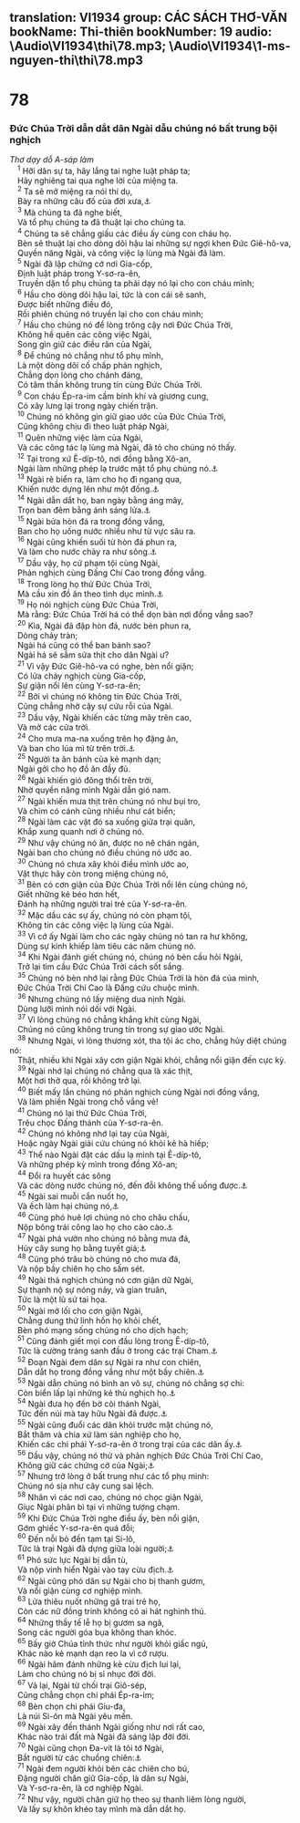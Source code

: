 translation: VI1934
group: CÁC SÁCH THƠ-VĂN
bookName: Thi-thiên 
bookNumber: 19
audio: \Audio\VI1934\thi\78.mp3; \Audio\VI1934\1-ms-nguyen-thi\thi\78.mp3
-------

<div class="title"><h1>78</h1><h3>Đức Chúa Trời dẫn dắt dân Ngài dẫu chúng nó bất trung bội nghịch</h3><i>Thơ dạy dỗ A-sáp làm</i></div>
<span class="verse thi_78_1"> <sup>1</sup> Hỡi dân sự ta, hãy lắng tai nghe luật pháp ta; <br/> Hãy nghiêng tai qua nghe lời của miệng ta. <br/></span>
<span class="verse thi_78_2"> <sup>2</sup> Ta sẽ mở miệng ra nói thí dụ, <br/> Bày ra những câu đố của đời xưa,<a data-toggle="tooltip" data-placement="bottom" title="Mat 13:35">⚓</a><br/></span>
<span class="verse thi_78_3"> <sup>3</sup> Mà chúng ta đã nghe biết, <br/> Và tổ phụ chúng ta đã thuật lại cho chúng ta. <br/></span>
<span class="verse thi_78_4"> <sup>4</sup> Chúng ta sẽ chẳng giấu các điều ấy cùng con cháu họ. <br/> Bèn sẽ thuật lại cho dòng dõi hậu lai những sự ngợi khen Đức Giê-hô-va, <br/> Quyền năng Ngài, và công việc lạ lùng mà Ngài đã làm. <br/></span>
<span class="verse thi_78_5"> <sup>5</sup> Ngài đã lập chứng cớ nơi Gia-cốp, <br/> Định luật pháp trong Y-sơ-ra-ên, <br/> Truyền dặn tổ phụ chúng ta phải dạy nó lại cho con cháu mình; <br/></span>
<span class="verse thi_78_6"> <sup>6</sup> Hầu cho dòng dõi hậu lai, tức là con cái sẽ sanh, <br/> Được biết những điều đó, <br/> Rồi phiên chúng nó truyền lại cho con cháu mình; <br/></span>
<span class="verse thi_78_7"> <sup>7</sup> Hầu cho chúng nó để lòng trông cậy nơi Đức Chúa Trời, <br/> Không hề quên các công việc Ngài, <br/> Song gìn giữ các điều răn của Ngài, <br/></span>
<span class="verse thi_78_8"> <sup>8</sup> Để chúng nó chẳng như tổ phụ mình, <br/> Là một dòng dõi cố chấp phản nghịch, <br/> Chẳng dọn lòng cho chánh đáng, <br/> Có tâm thần không trung tín cùng Đức Chúa Trời. <br/></span>
<span class="verse thi_78_9"> <sup>9</sup> Con cháu Ép-ra-im cầm binh khí và giương cung, <br/> Có xây lưng lại trong ngày chiến trận. <br/></span>
<span class="verse thi_78_10"> <sup>10</sup> Chúng nó không gìn giữ giao ước của Đức Chúa Trời, <br/> Cũng không chịu đi theo luật pháp Ngài, <br/></span>
<span class="verse thi_78_11"> <sup>11</sup> Quên những việc làm của Ngài, <br/> Và các công tác lạ lùng mà Ngài, đã tỏ cho chúng nó thấy. <br/></span>
<span class="verse thi_78_12"> <sup>12</sup> Tại trong xứ Ê-díp-tô, nơi đồng bằng Xô-an, <br/> Ngài làm những phép lạ trước mặt tổ phụ chúng nó.<a data-toggle="tooltip" data-placement="bottom" title="Xu 7:8–12:32">⚓</a><br/></span>
<span class="verse thi_78_13"> <sup>13</sup> Ngài rẽ biển ra, làm cho họ đi ngang qua, <br/> Khiến nước dựng lên như một đống.<a data-toggle="tooltip" data-placement="bottom" title="Xu 14:21-22">⚓</a><br/></span>
<span class="verse thi_78_14"> <sup>14</sup> Ngài dẫn dắt họ, ban ngày bằng áng mây, <br/> Trọn ban đêm bằng ánh sáng lửa.<a data-toggle="tooltip" data-placement="bottom" title="Xu 13:21-22">⚓</a><br/></span>
<span class="verse thi_78_15"> <sup>15</sup> Ngài bửa hòn đá ra trong đồng vắng, <br/> Ban cho họ uống nước nhiều như từ vực sâu ra. <br/></span>
<span class="verse thi_78_16"> <sup>16</sup> Ngài cũng khiến suối từ hòn đá phun ra, <br/> Và làm cho nước chảy ra như sông.<a data-toggle="tooltip" data-placement="bottom" title="Xu 17:1-7; Dan 20:2-13">⚓</a><br/></span>
<span class="verse thi_78_17"> <sup>17</sup> Dầu vậy, họ cứ phạm tội cùng Ngài, <br/> Phản nghịch cùng Đấng Chí Cao trong đồng vắng. <br/></span>
<span class="verse thi_78_18"> <sup>18</sup> Trong lòng họ thử Đức Chúa Trời, <br/> Mà cầu xin đồ ăn theo tình dục mình.<a data-toggle="tooltip" data-placement="bottom" title="Xu 16:2-15; Dan 11:4-23,31-35">⚓</a><br/></span>
<span class="verse thi_78_19"> <sup>19</sup> Họ nói nghịch cùng Đức Chúa Trời, <br/> Mà rằng: Đức Chúa Trời há có thể dọn bàn nơi đồng vắng sao? <br/></span>
<span class="verse thi_78_20"> <sup>20</sup> Kìa, Ngài đã đập hòn đá, nước bèn phun ra, <br/> Dòng chảy tràn; <br/> Ngài há cũng có thể ban bánh sao? <br/> Ngài há sẽ sắm sửa thịt cho dân Ngài ư? <br/></span>
<span class="verse thi_78_21"> <sup>21</sup> Vì vậy Đức Giê-hô-va có nghe, bèn nổi giận; <br/> Có lửa cháy nghịch cùng Gia-cốp, <br/> Sự giận nổi lên cùng Y-sơ-ra-ên; <br/></span>
<span class="verse thi_78_22"> <sup>22</sup> Bởi vì chúng nó không tin Đức Chúa Trời, <br/> Cũng chẳng nhờ cậy sự cứu rỗi của Ngài. <br/></span>
<span class="verse thi_78_23"> <sup>23</sup> Dầu vậy, Ngài khiến các từng mây trên cao, <br/> Và mở các cửa trời. <br/></span>
<span class="verse thi_78_24"> <sup>24</sup> Cho mưa ma-na xuống trên họ đặng ăn, <br/> Và ban cho lúa mì từ trên trời.<a data-toggle="tooltip" data-placement="bottom" title="Gi 6:31">⚓</a><br/></span>
<span class="verse thi_78_25"> <sup>25</sup> Người ta ăn bánh của kẻ mạnh dạn; <br/> Ngài gởi cho họ đồ ăn đầy đủ. <br/></span>
<span class="verse thi_78_26"> <sup>26</sup> Ngài khiến gió đông thổi trên trời, <br/> Nhờ quyền năng mình Ngài dẫn gió nam. <br/></span>
<span class="verse thi_78_27"> <sup>27</sup> Ngài khiến mưa thịt trên chúng nó như bụi tro, <br/> Và chim có cánh cũng nhiều như cát biển; <br/></span>
<span class="verse thi_78_28"> <sup>28</sup> Ngài làm các vật đó sa xuống giữa trại quân, <br/> Khắp xung quanh nơi ở chúng nó. <br/></span>
<span class="verse thi_78_29"> <sup>29</sup> Như vậy chúng nó ăn, được no nê chán ngán, <br/> Ngài ban cho chúng nó điều chúng nó ước ao. <br/></span>
<span class="verse thi_78_30"> <sup>30</sup> Chúng nó chưa xây khỏi điều mình ước ao, <br/> Vật thực hãy còn trong miệng chúng nó, <br/></span>
<span class="verse thi_78_31"> <sup>31</sup> Bèn có cơn giận của Đức Chúa Trời nổi lên cùng chúng nó, <br/> Giết những kẻ béo hơn hết, <br/> Đánh hạ những người trai trẻ của Y-sơ-ra-ên. <br/></span>
<span class="verse thi_78_32"> <sup>32</sup> Mặc dầu các sự ấy, chúng nó còn phạm tội, <br/> Không tin các công việc lạ lùng của Ngài. <br/></span>
<span class="verse thi_78_33"> <sup>33</sup> Vì cớ ấy Ngài làm cho các ngày chúng nó tan ra hư không, <br/> Dùng sự kinh khiếp làm tiêu các năm chúng nó. <br/></span>
<span class="verse thi_78_34"> <sup>34</sup> Khi Ngài đánh giết chúng nó, chúng nó bèn cầu hỏi Ngài, <br/> Trở lại tìm cầu Đức Chúa Trời cách sốt sắng. <br/></span>
<span class="verse thi_78_35"> <sup>35</sup> Chúng nó bèn nhớ lại rằng Đức Chúa Trời là hòn đá của mình, <br/> Đức Chúa Trời Chí Cao là Đấng cứu chuộc mình. <br/></span>
<span class="verse thi_78_36"> <sup>36</sup> Nhưng chúng nó lấy miệng dua nịnh Ngài. <br/> Dùng lưỡi mình nói dối với Ngài. <br/></span>
<span class="verse thi_78_37"> <sup>37</sup> Vì lòng chúng nó chẳng khắng khít cùng Ngài, <br/> Chúng nó cũng không trung tín trong sự giao ước Ngài. <br/></span>
<span class="verse thi_78_38"> <sup>38</sup> Nhưng Ngài, vì lòng thương xót, tha tội ác cho, chẳng hủy diệt chúng nó: <br/> Thật, nhiều khi Ngài xây cơn giận Ngài khỏi, chẳng nổi giận đến cực kỳ. <br/></span>
<span class="verse thi_78_39"> <sup>39</sup> Ngài nhớ lại chúng nó chẳng qua là xác thịt, <br/> Một hơi thở qua, rồi không trở lại. <br/></span>
<span class="verse thi_78_40"> <sup>40</sup> Biết mấy lần chúng nó phản nghịch cùng Ngài nơi đồng vắng, <br/> Và làm phiền Ngài trong chỗ vắng vẻ! <br/></span>
<span class="verse thi_78_41"> <sup>41</sup> Chúng nó lại thử Đức Chúa Trời, <br/> Trêu chọc Đấng thánh của Y-sơ-ra-ên. <br/></span>
<span class="verse thi_78_42"> <sup>42</sup> Chúng nó không nhớ lại tay của Ngài, <br/> Hoặc ngày Ngài giải cứu chúng nó khỏi kẻ hà hiếp; <br/></span>
<span class="verse thi_78_43"> <sup>43</sup> Thể nào Ngài đặt các dấu lạ mình tại Ê-díp-tô, <br/> Và những phép kỳ mình trong đồng Xô-an; <br/></span>
<span class="verse thi_78_44"> <sup>44</sup> Đổi ra huyết các sông <br/> Và các dòng nước chúng nó, đến đỗi không thế uống được.<a data-toggle="tooltip" data-placement="bottom" title="Xu 7:17-21">⚓</a><br/></span>
<span class="verse thi_78_45"> <sup>45</sup> Ngài sai muỗi cắn nuốt họ, <br/> Và ếch làm hại chúng nó,<a data-toggle="tooltip" data-placement="bottom" title="Xu 8:1-6,20-24">⚓</a><br/></span>
<span class="verse thi_78_46"> <sup>46</sup> Cũng phó huê lợi chúng nó cho châu chấu, <br/> Nộp bông trái công lao họ cho cào cào.<a data-toggle="tooltip" data-placement="bottom" title="Xu 10:12-15">⚓</a><br/></span>
<span class="verse thi_78_47"> <sup>47</sup> Ngài phá vườn nho chúng nó bằng mưa đá, <br/> Hủy cây sung họ bằng tuyết giá;<a data-toggle="tooltip" data-placement="bottom" title="Xu 9:22-25">⚓</a><br/></span>
<span class="verse thi_78_48"> <sup>48</sup> Cũng phó trâu bò chúng nó cho mưa đá, <br/> Và nộp bầy chiên họ cho sấm sét. <br/></span>
<span class="verse thi_78_49"> <sup>49</sup> Ngài thả nghịch chúng nó cơn giận dữ Ngài, <br/> Sự thạnh nộ sự nóng nảy, và gian truân, <br/> Tức là một lũ sứ tai họa. <br/></span>
<span class="verse thi_78_50"> <sup>50</sup> Ngài mở lối cho cơn giận Ngài, <br/> Chẳng dung thứ linh hồn họ khỏi chết, <br/> Bèn phó mạng sống chúng nó cho dịch hạch; <br/></span>
<span class="verse thi_78_51"> <sup>51</sup> Cũng đánh giết mọi con đầu lòng trong Ê-díp-tô, <br/> Tức là cường tráng sanh đầu ở trong các trại Cham.<a data-toggle="tooltip" data-placement="bottom" title="Xu 12:29">⚓</a><br/></span>
<span class="verse thi_78_52"> <sup>52</sup> Đoạn Ngài đem dân sự Ngài ra như con chiên, <br/> Dẫn dắt họ trong đồng vắng như một bầy chiên.<a data-toggle="tooltip" data-placement="bottom" title="Xu 13:17-22">⚓</a><br/></span>
<span class="verse thi_78_53"> <sup>53</sup> Ngài dẫn chúng nó bình an vô sự, chúng nó chẳng sợ chi: <br/> Còn biển lấp lại những kẻ thù nghịch họ.<a data-toggle="tooltip" data-placement="bottom" title="Xu 14:26-28">⚓</a><br/></span>
<span class="verse thi_78_54"> <sup>54</sup> Ngài đưa họ đến bờ cõi thánh Ngài, <br/> Tức đến núi mà tay hữu Ngài đã được.<a data-toggle="tooltip" data-placement="bottom" title="Xu 15:17; Gios 3:14-17">⚓</a><br/></span>
<span class="verse thi_78_55"> <sup>55</sup> Ngài cũng đuổi các dân khỏi trước mặt chúng nó, <br/> Bắt thăm và chia xứ làm sản nghiệp cho họ, <br/> Khiến các chi phái Y-sơ-ra-ên ở trong trại của các dân ấy.<a data-toggle="tooltip" data-placement="bottom" title="Gios 11:16-23">⚓</a><br/></span>
<span class="verse thi_78_56"> <sup>56</sup> Dầu vậy, chúng nó thử và phản nghịch Đức Chúa Trời Chí Cao, <br/> Không giữ các chứng cớ của Ngài;<a data-toggle="tooltip" data-placement="bottom" title="Cac 2:11-15">⚓</a><br/></span>
<span class="verse thi_78_57"> <sup>57</sup> Nhưng trở lòng ở bất trung như các tổ phụ mình: <br/> Chúng nó sịa như cây cung sai lệch. <br/></span>
<span class="verse thi_78_58"> <sup>58</sup> Nhân vì các nơi cao, chúng nó chọc giận Ngài, <br/> Giục Ngài phân bì tại vì những tượng chạm. <br/></span>
<span class="verse thi_78_59"> <sup>59</sup> Khi Đức Chúa Trời nghe điều ấy, bèn nổi giận, <br/> Gớm ghiếc Y-sơ-ra-ên quá đỗi; <br/></span>
<span class="verse thi_78_60"> <sup>60</sup> Đến nỗi bỏ đền tạm tại Si-lô, <br/> Tức là trại Ngài đã dựng giữa loài người;<a data-toggle="tooltip" data-placement="bottom" title="Gios 18:1; Gie 7:12-14; 26:6">⚓</a><br/></span>
<span class="verse thi_78_61"> <sup>61</sup> Phó sức lực Ngài bị dẫn tù, <br/> Và nộp vinh hiển Ngài vào tay cừu địch.<a data-toggle="tooltip" data-placement="bottom" title="1Sa 4:4-22">⚓</a><br/></span>
<span class="verse thi_78_62"> <sup>62</sup> Ngài cũng phó dân sự Ngài cho bị thanh gươm, <br/> Và nổi giận cùng cơ nghiệp mình. <br/></span>
<span class="verse thi_78_63"> <sup>63</sup> Lửa thiêu nuốt những gã trai trẻ họ, <br/> Còn các nữ đồng trinh không có ai hát nghinh thú. <br/></span>
<span class="verse thi_78_64"> <sup>64</sup> Những thầy tế lễ họ bị gươm sa ngã, <br/> Song các người góa bụa không than khóc. <br/></span>
<span class="verse thi_78_65"> <sup>65</sup> Bấy giờ Chúa tỉnh thức như người khỏi giấc ngủ, <br/> Khác nào kẻ mạnh dạn reo la vì cớ rượu. <br/></span>
<span class="verse thi_78_66"> <sup>66</sup> Ngài hãm đánh những kẻ cừu địch lui lại, <br/> Làm cho chúng nó bị sỉ nhục đời đời. <br/></span>
<span class="verse thi_78_67"> <sup>67</sup> Vả lại, Ngài từ chối trại Giô-sép, <br/> Cũng chẳng chọn chi phái Ép-ra-im; <br/></span>
<span class="verse thi_78_68"> <sup>68</sup> Bèn chọn chi phái Giu-đa, <br/> Là núi Si-ôn mà Ngài yêu mến. <br/></span>
<span class="verse thi_78_69"> <sup>69</sup> Ngài xây đền thánh Ngài giống như nơi rất cao, <br/> Khác nào trái đất mà Ngài đã sáng lập đời đời. <br/></span>
<span class="verse thi_78_70"> <sup>70</sup> Ngài cũng chọn Đa-vít là tôi tớ Ngài, <br/> Bắt người từ các chuồng chiên:<a data-toggle="tooltip" data-placement="bottom" title="1Sa 16:11-12; 2Sa 7:8; 1Su 17:7">⚓</a><br/></span>
<span class="verse thi_78_71"> <sup>71</sup> Ngài đem người khỏi bên các chiên cho bú, <br/> Đặng người chăn giữ Gia-cốp, là dân sự Ngài, <br/> Và Y-sơ-ra-ên, là cơ nghiệp Ngài. <br/></span>
<span class="verse thi_78_72"> <sup>72</sup> Như vậy, người chăn giữ họ theo sự thanh liêm lòng người, <br/> Và lấy sự khôn khéo tay mình mà dẫn dắt họ. <br/></span>
